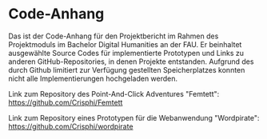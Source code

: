 # Code-Anhang

Das ist der Code-Anhang für den Projektbericht im Rahmen des Projektmoduls im Bachelor Digital Humanities an der FAU.
Er beinhaltet ausgewählte Source Codes für implementierte Prototypen und Links zu anderen GitHub-Repositories, in denen Projekte entstanden.
Aufgrund des durch Github limitiert zur Verfügung gestellten Speicherplatzes konnten nicht alle Implementierungen hochgeladen werden.


Link zum Repository des Point-And-Click Adventures "Femtett": 
https://github.com/Crisphi/Femtett

Link zum Repository eines Prototypen für die Webanwendung "Wordpirate": 
https://github.com/Crisphi/wordpirate
